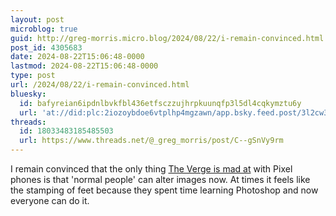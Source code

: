 ```yaml
---
layout: post
microblog: true
guid: http://greg-morris.micro.blog/2024/08/22/i-remain-convinced.html
post_id: 4305683
date: 2024-08-22T15:06:48-0000
lastmod: 2024-08-22T15:06:48-0000
type: post
url: /2024/08/22/i-remain-convinced.html
bluesky:
  id: bafyreian6ipdnlbvkfbl436etfsczzujhrpkuunqfp3l5dl4cqkymztu6y
  url: 'at://did:plc:2iozoybdoe6vtplhp4mgzawn/app.bsky.feed.post/3l2cw3a4pea2w'
threads:
  id: 18033483185485503
  url: https://www.threads.net/@_greg_morris/post/C--gSnVy9rm
---
```

I remain convinced that the only thing [The Verge is mad at](https://www.theverge.com/2024/8/21/24224084/google-pixel-9-reimagine-ai-photos) with Pixel phones is that 'normal people' can alter images now. At times it feels like the stamping of feet because they spent time learning Photoshop and now everyone can do it.
